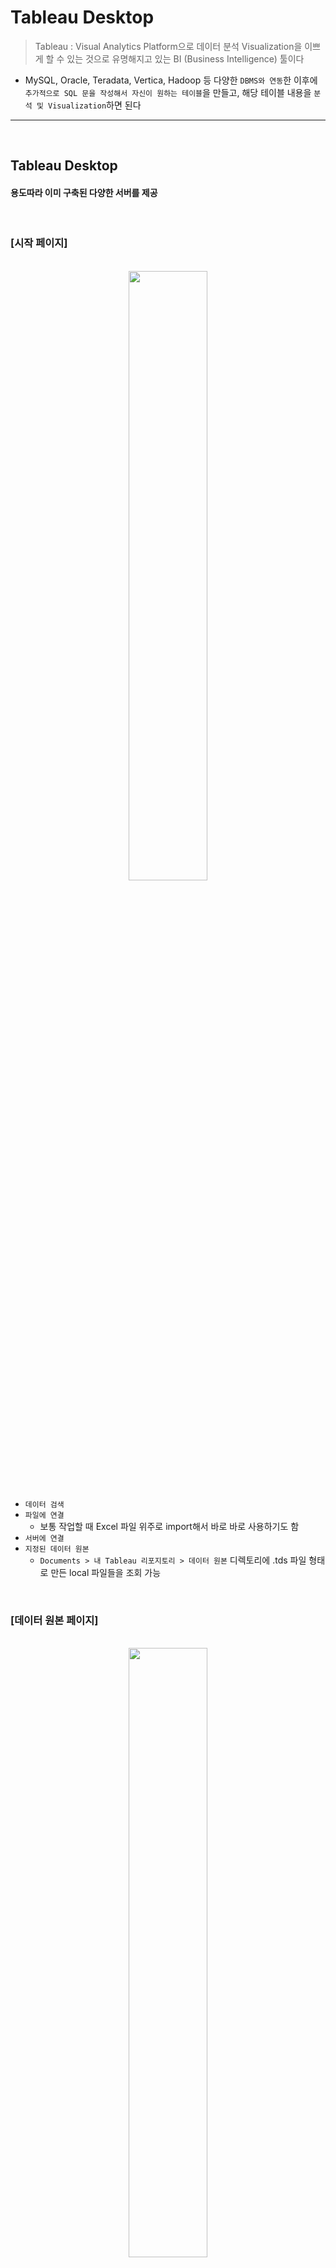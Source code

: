 # Tableau Desktop
> Tableau : Visual Analytics Platform으로 데이터 분석 Visualization을 이쁘게 할 수 있는 것으로 유명해지고 있는 BI (Business Intelligence) 툴이다
* MySQL, Oracle, Teradata, Vertica, Hadoop 등 다양한 `DBMS와 연동`한 이후에 `추가적으로 SQL 문을 작성해서 자신이 원하는 테이블`을 만들고, 해당 테이블 내용을 `분석 및 Visualization`하면 된다

<hr>
<br>

## Tableau Desktop

#### 용도따라 이미 구축된 다양한 서버를 제공

<br>

### [시작 페이지]
<br>
<div align="center">
 <img width = "50%" src="https://user-images.githubusercontent.com/37537227/123357156-0890eb00-d5a4-11eb-9c68-41e733f1a1b6.png" />
</div>   

* `데이터 검색`
* `파일에 연결`
  * 보통 작업할 때 Excel 파일 위주로 import해서 바로 바로 사용하기도 함 
* `서버에 연결`
* `지정된 데이터 원본`
  * `Documents > 내 Tableau 리포지토리 > 데이터 원본` 디렉토리에 .tds 파일 형태로 만든 local 파일들을 조회 가능

<br>

### [데이터 원본 페이지]
<br>
<div align="center">
 <img width = "50%" src="https://user-images.githubusercontent.com/37537227/123358900-44797f80-d5a7-11eb-9016-cce07d3b1aef.png" />
</div>  

* `연결된 데이터 원본` : 엑셀 파일 이름 
* `시트` : 엑셀 시트 이름

<br>
<hr>
<br>


## 워크시트 (Worksheet)
#### Tableau에서는 기본적으로 24개의 그래프를 제공하며, 각각의 그래프를 하나의 워크시트에서 작업하는 것이 갈끔하다

<div align="center">
 <img width = "50%" src="https://user-images.githubusercontent.com/37537227/123358728-f2385e80-d5a6-11eb-8d38-f708890cef26.png" />
</div>


<br>

### [워크시트 시작]
```bash
1. 왼쪽 상단 로고 아이콘 클릭을 통해, 시트1 페이지와 데이터 생성 작업 페이지 간에 이동이 가능하다
2. 왼쪽 하단 새 워크시트, 새 대시보드, 그리고 새 스토리 아이콘을 통해 작업을 시작하면 된다
```
* `가장 기본적인 작업 단위` : 워크시트
  * 워크시트에서부터 모든 작업이 시작된다고 생각하면 된다 

<br>

### [표현방식]
```bash
1. 텍스트 테이블
2. 히트 맵
3. 하이라이트 테이블
4. 기호 맵
5. 맵
6. 파이 차트
7. 가로 막대
8. 누적 막대
9. 병렬 막대
10. 트리맵
11. 원 뷰
12. 병렬 원
13. 라인(연속형)
14. 라인(불연속형)
15. 이중 라인
16. 영역차트(연속형)
17. 영역차트(불연속형)
18. 이중 조합
19. 분산형 차트
20. 히스토그램 뷰
21. 박스 플롯
22. 간트 차트 뷰
23. 불릿 그래프
24. 채워진 버블
```

<br>

### [기본 사용단어]
```bash
1. 차원
2. 측정값
3. 매개 변수
4. 계산된 필드
```

<br>

### [텍스트 테이블 (데이터 연동 전에 윤곽을 잡을 때)]
```bash
1. 칼럼으로 보이기 원하는 다수의 필드들을 행에 넣는다
2. 행의 마지막 필드는 열에 넣는다
3. 마크의 텍스트 클릭 > 임의의 값을 넣는다
4. 행에 있는 필드들에 대한 행에 있는 필드 값을 확인할 수 있는 임시 테이블이 생성된다
```
* 조건 : 1개 이상의 차원, 1개 이상의 측정값

<br>

### [맵]
```bash
1. Tableau에서는 시도 및 시군구까지만 Geographic Information을 제공하고 있다
2. Table을 처음에 Import 했을 때, 지리적 역할 속성으로는 자동 설정되지는 않는다
3. 따라서, 시도로 사용할 필드 > 오른쪽 클릭 > 지리적 역할 > 시/도 클릭
4. 따라서, 시군구로 사용할 필드 > 오른쪽 클릭 > 지리적 역할 > 카운티 클릭
5. 경도와 위도 필드가 자동으로 생성
5. 시각화 하고자 하는 필드 더블 클릭 혹은 세부 정보로 드래그 시, 맵에 적용된 것을 확인할 수 있다
```
* 조건 : 1개 이상의 지오, 0개 이상의 차원, 0개 또는 1개 측정값 

<br>

### [데이터 원본과의 관계]

```bash
1. 하나의 Tableau 패키지 통합 문서에는 다수의 데이터 원본이 포함될 수 있다
2. 각각의 워크시트는 다른 데이터 원본을 바라볼 수 있다
3. 다른 데이터 원본을 다라보는 워크시트들을 하나의 대시보드에 포함시킬 수 있다
3. 블랜딩 및 연결 필드: 데이터 원본과 원본이 아닌 데이터 테이블은 서로 연결될 수 있으며, 원본이 아닌 데이터 테이블에서 특정 필드의 오른쪽 연결고리 아이콘을 클릭하면 된다
```

<br>

### [대시보드와의 관계]

```bash
1. 워크시트의 multiset = 대시보드 
2. 각각의 워크시트에서 그래프나 수치를 계산한 이후에 대시보드에 워크시트를 하나의 컴포넌트로 넣어서 사용하게 된다
```

<br>
<hr>
<br>

## 대시보드 (Dashboard)

#### Tableau에서 만든 대시보드를 `HTML <iframe> 태그의 src에 주소값을 넣어서 불러오는 형식`으로 많이 사용한다

<br>


### [주요 컴포넌트]

```bash
1. 시트 - 자신이 작업한 워크시트 목록
2. 가로/세로 컨테이너 - CSS의 Flex와 흡사한 개념으로, flex-direction이 row/column인지를 결정하는 것과 비슷하다
3. 빈 페이지 - 빈 페이지는 <div> 태그와 같기 때문에, CSS 작업을 하면서 여러 용도로 사용했던 <div> 태그처럼 사용하면 된다
4. 텍스트 - 빈 페이지에 텍스트를 넣은 <div> 태그와 같다
5. 탐색   - 현재의 대시보드에서 다른 대시보드로 이동할 수 있으며, 이미지를 넣을 수 있어서 이쁜 이동 버튼을 만들 수도 있다
6. 이미지 - 이미지 embedding 가능
```

<br>

### [동작 - 워크시트를 클릭할 시에 작동되는 동작]
```bash
1. 필터 - 워크시트에 마우스오버 혹은 선택(클릭)을 했을 때 원본 시트의 특정 필드의 값을 대상 시트의 특정 필드의 값과 연동시킬 수 있다
2. 하이라이트 - 
3. URL로 이동 - 
4. 시트로 이동 - Pop-up 창이 뜨면서, 특정 시트 혹은 대시보드 등을 불러온다
5. 매개 변수 변경 - 
6. 집합 값 변경 - 
```
* `동작`: `동작` 설정은 왼쪽 상단의 워크시트와 대시보드 칼럼에 포함되어 있다
  * 자신이 `워크시트`에서 작업 중이라면, `워크시트 칼럼`에 포함된 동작을 사용
  * 자신이 `대시보드`에서 작업 중이라면, `대시보드 칼럼`에 포함된 동작을 사용

* `필터` : 예를 들어서, 특정 텍스트를 클릭하면, 하나의 그래프가 텍스트 내용에 알맞는 그래프로 변경되는 형식으로 활용 가능하다

* `시트로 이동` : 팝업 형식으로 보고 싶은 것이 아니라, 현재 페이지에서 이동하고자 하는 것이라면, 대시보드의 탐색 개체를 활용하면 된다

<br>
